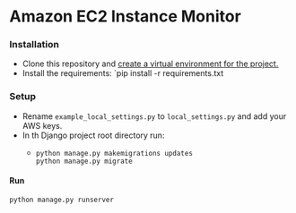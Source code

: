 # Amazon EC2 Instance Monitor

### Installation

* Clone this repository and [create a virtual environment for the project.](http://python-guide-pt-br.readthedocs.io/en/latest/dev/virtualenvs/)
* Install the requirements: `pip install -r requirements.txt

### Setup

* Rename `example_local_settings.py` to `local_settings.py` and add your AWS keys.
* In th Django project root directory run:
  * ```
    python manage.py makemigrations updates
    python manage.py migrate
    ```
    
#### Run

`python manage.py runserver`

